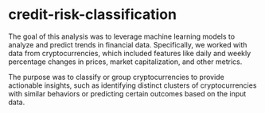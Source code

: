 # credit-risk-classification

The goal of this analysis was to leverage machine learning models to analyze and predict trends in financial data. Specifically, we worked with data from cryptocurrencies, which included features like daily and weekly percentage changes in prices, market capitalization, and other metrics.

The purpose was to classify or group cryptocurrencies to provide actionable insights, such as identifying distinct clusters of cryptocurrencies with similar behaviors or predicting certain outcomes based on the input data.
